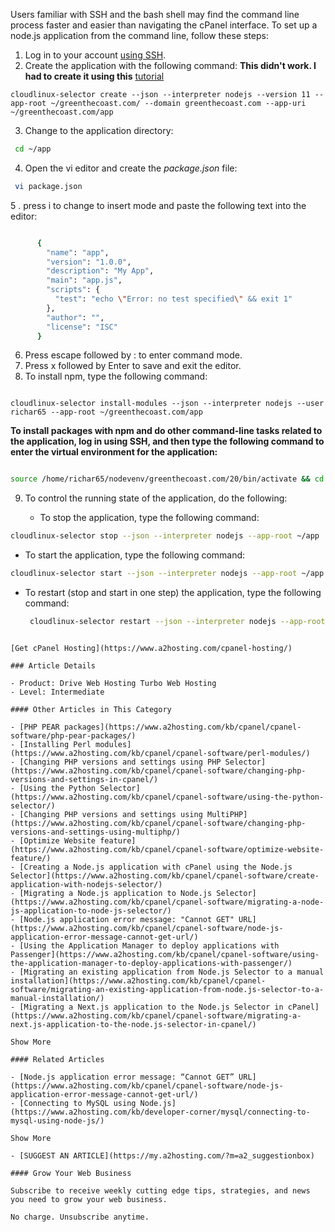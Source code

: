 
Users familiar with SSH and the bash shell may find the command line process faster and easier than navigating the cPanel interface. To set up a node.js application from the command line, follow these steps:

1. Log in to your account [using SSH](https://www.a2hosting.com/kb/getting-started-guide/accessing-your-account/using-ssh-secure-shell).
2. Create the application with the following command:
     **This didn't work. I had to create it using this** [tutorial](https://www.a2hosting.com/kb/cpanel/cpanel-domain-features/cpanel-domains-tool/#Creatingaddon-domains)
```
cloudlinux-selector create --json --interpreter nodejs --version 11 --app-root ~/greenthecoast.com/ --domain greenthecoast.com --app-uri ~/greenthecoast.com/app

```    
3.  Change to the application directory:  
```sh
 cd ~/app
```    

4.  Open the vi editor and create the _package.json_ file:  
```sh
 vi package.json
```   
5 . press i to change to insert mode and paste the following text into the editor:  
```sh

      {
        "name": "app",
        "version": "1.0.0",
        "description": "My App",
        "main": "app.js",
        "scripts": {
          "test": "echo \"Error: no test specified\" && exit 1"
        },
        "author": "",
        "license": "ISC"
      }
```

6.  Press escape followed by : to enter command mode.
7.  Press x followed by Enter to save and exit the editor.
8. To install npm, type the following command:
```

cloudlinux-selector install-modules --json --interpreter nodejs --user richar65 --app-root ~/greenthecoast.com/app
```
	
**To install packages with npm and do other command-line tasks related to the application, log in using SSH, and then type the following command to enter the virtual environment for the application:** 
```sh

source /home/richar65/nodevenv/greenthecoast.com/20/bin/activate && cd /home/richar65/greenthecoast.com

```    
9. To control the running state of the application, do the following:  
    
    - To stop the application, type the following command:
```sh        
cloudlinux-selector stop --json --interpreter nodejs --app-root ~/app
```    
- To start the application, type the following command:  
```sh   
cloudlinux-selector start --json --interpreter nodejs --app-root ~/app
```    
- To restart (stop and start in one step) the application, type the following command:  
    ```sh
	 cloudlinux-selector restart --json --interpreter nodejs --app-root ~/app 
```

[Get cPanel Hosting](https://www.a2hosting.com/cpanel-hosting/)

### Article Details

- Product: Drive Web Hosting Turbo Web Hosting
- Level: Intermediate

#### Other Articles in This Category

- [PHP PEAR packages](https://www.a2hosting.com/kb/cpanel/cpanel-software/php-pear-packages/)
- [Installing Perl modules](https://www.a2hosting.com/kb/cpanel/cpanel-software/perl-modules/)
- [Changing PHP versions and settings using PHP Selector](https://www.a2hosting.com/kb/cpanel/cpanel-software/changing-php-versions-and-settings-in-cpanel/)
- [Using the Python Selector](https://www.a2hosting.com/kb/cpanel/cpanel-software/using-the-python-selector/)
- [Changing PHP versions and settings using MultiPHP](https://www.a2hosting.com/kb/cpanel/cpanel-software/changing-php-versions-and-settings-using-multiphp/)
- [Optimize Website feature](https://www.a2hosting.com/kb/cpanel/cpanel-software/optimize-website-feature/)
- [Creating a Node.js application with cPanel using the Node.js Selector](https://www.a2hosting.com/kb/cpanel/cpanel-software/create-application-with-nodejs-selector/)
- [Migrating a Node.js application to Node.js Selector](https://www.a2hosting.com/kb/cpanel/cpanel-software/migrating-a-node-js-application-to-node-js-selector/)
- [Node.js application error message: "Cannot GET" URL](https://www.a2hosting.com/kb/cpanel/cpanel-software/node-js-application-error-message-cannot-get-url/)
- [Using the Application Manager to deploy applications with Passenger](https://www.a2hosting.com/kb/cpanel/cpanel-software/using-the-application-manager-to-deploy-applications-with-passenger/)
- [Migrating an existing application from Node.js Selector to a manual installation](https://www.a2hosting.com/kb/cpanel/cpanel-software/migrating-an-existing-application-from-node.js-selector-to-a-manual-installation/)
- [Migrating a Next.js application to the Node.js Selector in cPanel](https://www.a2hosting.com/kb/cpanel/cpanel-software/migrating-a-next.js-application-to-the-node.js-selector-in-cpanel/)

Show More

#### Related Articles

- [Node.js application error message: “Cannot GET” URL](https://www.a2hosting.com/kb/cpanel/cpanel-software/node-js-application-error-message-cannot-get-url/)
- [Connecting to MySQL using Node.js](https://www.a2hosting.com/kb/developer-corner/mysql/connecting-to-mysql-using-node-js/)

Show More

- [SUGGEST AN ARTICLE](https://my.a2hosting.com/?m=a2_suggestionbox)

#### Grow Your Web Business

Subscribe to receive weekly cutting edge tips, strategies, and news you need to grow your web business.

No charge. Unsubscribe anytime.